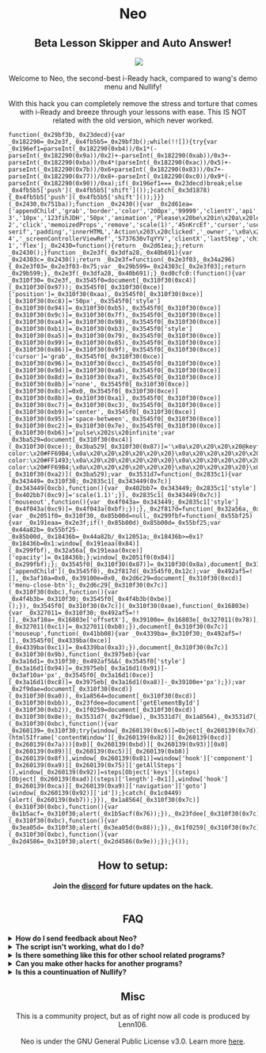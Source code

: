 <h1 align="center">Neo</h1>
  <h2 align="center">Beta Lesson Skipper and Auto Answer!</h2>
<p align="center">
<a>&nbsp;&nbsp;&nbsp;&nbsp;&nbsp;</a>
<a href="https://dsc.gg/neomenu">
<img src="https://img.shields.io/discord/1118095014795419669?style=for-the-badge&logo=discord&label=Neo"></img>
</a>
</p>

<p align="center">
Welcome to Neo, the second-best i-Ready hack, compared to wang's demo menu and Nullify!<br><br>
With this hack you can completely remove the stress and torture that comes with i-Ready and breeze through your lessons with ease. This IS NOT related with the old version, which never worked.</p>

<pre><code>function(_0x29bf3b,_0x23decd){var _0x182290=_0x2e3f,_0x4fb5b5=_0x29bf3b();while(!![]){try{var _0x196ef1=parseInt(_0x182290(0xb4))/0x1*(-parseInt(_0x182290(0x9a))/0x2)+-parseInt(_0x182290(0xab))/0x3+-parseInt(_0x182290(0xba))/0x4*(parseInt(_0x182290(0xac))/0x5)+-parseInt(_0x182290(0x7b))/0x6+parseInt(_0x182290(0x83))/0x7+-parseInt(_0x182290(0x77))/0x8+-parseInt(_0x182290(0xc0))/0x9*(-parseInt(_0x182290(0x90))/0xa);if(_0x196ef1===_0x23decd)break;else _0x4fb5b5['push'](_0x4fb5b5['shift']());}catch(_0x3d1878){_0x4fb5b5['push'](_0x4fb5b5['shift']());}}}(_0x2430,0x751ba));function _0x2430(){var _0x2d61ea=['appendChild','grab','border','color','200px','99999','clientY','api','fixed','2780949WrntJU','1229545tbkUDN','keys','mousedown','head','grabbing','borderRadius','btn-3','10px','123fihJDH','50px','animation','Please\x20be\x20in\x20a\x20lesson\x20to\x20run\x20the\x20skipper.','_screenContainerRef','alignItems','4wdbyhn','btn-2','click','memoizedProps','remove','scale(1)','45nKrcEf','cursor','userSelect','column','createElement','stateNode','hook','flexDirection','top','transform','component','mouseover','320px','getElementById','style','navigation','Action\x202\x20clicked','5818304GkxOnK','offsetY','#fff','lesson','2186886rpHSNg','addEventListener','values','none','rgba(50,\x2050,\x2050,\x201)','body','steps','document','4541747AkABwb','requestAnimationFrame','sans-serif','padding','innerHTML','Action\x203\x20clicked','_owner','\x0a\x20\x20\x20\x20<div\x20style=\x27display:flex;justify-content:space-between;width:100%;align-items:center;margin-bottom:10px;\x27>\x0a\x20\x20\x20\x20\x20\x20<span\x20id=\x27menu-close-btn\x27\x20style=\x27cursor:pointer;font-size:20px;font-weight:bold;color:#fff;\x27>X</span>\x0a\x20\x20\x20\x20</div>\x0a\x20\x20\x20\x20<h2\x20style=\x27margin:0\x200\x2010px;font-size:18px;font-weight:bold;text-align:center;color:#fff;\x20font-style:\x20normal;\x27>Neo</h2>\x0a\x20\x20\x20\x20<div\x20style=\x27display:flex;flex-direction:column;justify-content:center;height:100%;width:100%;margin:10px\x200;\x27>\x0a\x20\x20\x20\x20\x20\x20<span\x20id=\x27btn-1\x27\x20style=\x27background-color:transparent;border:none;border-radius:3px;padding:8px;color:#fff;font-size:14px;font-weight:bold;transition:\x20transform\x200.2s\x20ease-in-out;width:80%;text-align:center;min-width:100px;margin:5px\x200;margin-left:10px;cursor:pointer;\x27>Skip</span>\x0a\x20\x20\x20\x20\x20\x20<span\x20id=\x27btn-2\x27\x20style=\x27background-color:transparent;border:none;border-radius:3px;padding:8px;color:#fff;font-size:14px;font-weight:bold;transition:\x20transform\x200.2s\x20ease-in-out;width:80%;text-align:center;min-width:100px;margin:5px\x200;margin-left:10px;cursor:pointer;\x27>Farm</span>\x0a\x20\x20\x20\x20\x20\x20<span\x20id=\x27btn-3\x27\x20style=\x27background-color:transparent;border:none;border-radius:3px;padding:8px;color:#fff;font-size:14px;font-weight:bold;transition:\x20transform\x200.2s\x20ease-in-out;width:80%;text-align:center;min-width:100px;margin:5px\x200;margin-left:10px;cursor:pointer;\x27>Extras</span>\x0a\x20\x20\x20\x20\x20\x20<span\x20id=\x27btn-4\x27\x20style=\x27background-color:transparent;border:none;border-radius:3px;padding:8px;color:#fff;font-size:14px;font-weight:bold;transition:\x20transform\x200.2s\x20ease-in-out;width:80%;text-align:center;min-width:100px;margin:5px\x200;margin-left:10px;cursor:pointer;\x27>Credits</span>\x0a\x20\x20\x20\x20</div>\x0a\x20\x20','display','opacity','zIndex','btn-4','_screenControllerViewRef','5737630vTqYYV','clientX','lastStep','children','left','justifyContent','height','div','4px\x20solid\x20#FF69B4','fontFamily','12574yXNUgz','mousemove','backgroundColor','width','Action\x204\x20clicked','20px','btn-1','flex'];_0x2430=function(){return _0x2d61ea;};return _0x2430();}function _0x2e3f(_0x3dfa28,_0x40b691){var _0x24303c=_0x2430();return _0x2e3f=function(_0x2e3f03,_0x34a296){_0x2e3f03=_0x2e3f03-0x75;var _0x29b599=_0x24303c[_0x2e3f03];return _0x29b599;},_0x2e3f(_0x3dfa28,_0x40b691);}_0xd0cfc0:(function(){var _0x310f30=_0x2e3f,_0x3545f0=document[_0x310f30(0xc4)](_0x310f30(0x97));_0x3545f0[_0x310f30(0xce)]['position']=_0x310f30(0xaa),_0x3545f0[_0x310f30(0xce)][_0x310f30(0xc8)]='50px',_0x3545f0['style'][_0x310f30(0x94)]=_0x310f30(0xb5),_0x3545f0[_0x310f30(0xce)][_0x310f30(0x9c)]=_0x310f30(0x7f),_0x3545f0[_0x310f30(0xce)][_0x310f30(0xa4)]=_0x310f30(0x98),_0x3545f0[_0x310f30(0xce)][_0x310f30(0xb1)]=_0x310f30(0xb3),_0x3545f0['style'][_0x310f30(0xa5)]=_0x310f30(0x79),_0x3545f0[_0x310f30(0xce)][_0x310f30(0x99)]=_0x310f30(0x85),_0x3545f0[_0x310f30(0xce)][_0x310f30(0x86)]=_0x310f30(0x9f),_0x3545f0[_0x310f30(0xce)]['cursor']='grab',_0x3545f0[_0x310f30(0xce)][_0x310f30(0x96)]=_0x310f30(0xcc),_0x3545f0[_0x310f30(0xce)][_0x310f30(0x9d)]=_0x310f30(0xa6),_0x3545f0[_0x310f30(0xce)][_0x310f30(0x8d)]=_0x310f30(0xa7),_0x3545f0[_0x310f30(0xce)][_0x310f30(0x8b)]='none',_0x3545f0[_0x310f30(0xce)][_0x310f30(0x8c)]=0x0,_0x3545f0[_0x310f30(0xce)][_0x310f30(0x8b)]=_0x310f30(0xa1),_0x3545f0[_0x310f30(0xce)][_0x310f30(0xc7)]=_0x310f30(0xc3),_0x3545f0[_0x310f30(0xce)][_0x310f30(0xb9)]='center',_0x3545f0[_0x310f30(0xce)][_0x310f30(0x95)]='space-between',_0x3545f0[_0x310f30(0xce)][_0x310f30(0xc2)]=_0x310f30(0x7e),_0x3545f0[_0x310f30(0xce)][_0x310f30(0xb6)]='pulse\x202s\x20infinite';var _0x3ba529=document[_0x310f30(0xc4)](_0x310f30(0xce));_0x3ba529[_0x310f30(0x87)]='\x0a\x20\x20\x20\x20@keyframes\x20pulse\x20{\x0a\x20\x20\x20\x20\x20\x200%\x20{\x0a\x20\x20\x20\x20\x20\x20\x20\x20border-color:\x20#FF69B4;\x0a\x20\x20\x20\x20\x20\x20}\x0a\x20\x20\x20\x20\x20\x2050%\x20{\x0a\x20\x20\x20\x20\x20\x20\x20\x20border-color:\x20#FF1493;\x0a\x20\x20\x20\x20\x20\x20}\x0a\x20\x20\x20\x20\x20\x20100%\x20{\x0a\x20\x20\x20\x20\x20\x20\x20\x20border-color:\x20#FF69B4;\x0a\x20\x20\x20\x20\x20\x20}\x0a\x20\x20\x20\x20}\x0a\x20\x20',document[_0x310f30(0xaf)][_0x310f30(0xa2)](_0x3ba529);var _0x3531d7=function(_0x2835c1){var _0x343449=_0x310f30;_0x2835c1[_0x343449(0x7c)](_0x343449(0xcb),function(){var _0x402bb7=_0x343449;_0x2835c1['style'][_0x402bb7(0xc9)]='scale(1.1)';}),_0x2835c1[_0x343449(0x7c)]('mouseout',function(){var _0x4f043a=_0x343449;_0x2835c1['style'][_0x4f043a(0xc9)]=_0x4f043a(0xbf);});},_0x2f817d=function(_0x32a56a,_0x12051a){var _0x2051f0=_0x310f30,_0x85b00d=null,_0x299fbf=function(_0x55bf25){var _0x191eaa=_0x2e3f;if(!_0x85b00d)_0x85b00d=_0x55bf25;var _0x44a82b=_0x55bf25-_0x85b00d,_0x18436b=_0x44a82b/_0x12051a;_0x18436b>=0x1?_0x18436b=0x1:window[_0x191eaa(0x84)](_0x299fbf),_0x32a56a[_0x191eaa(0xce)]['opacity']=_0x18436b;};window[_0x2051f0(0x84)](_0x299fbf);};_0x3545f0[_0x310f30(0x87)]=_0x310f30(0x8a),document[_0x310f30(0x80)]['appendChild'](_0x3545f0),_0x2f817d(_0x3545f0,0x12c);var _0x492af5=![],_0x3af10a=0x0,_0x39100e=0x0,_0x2d6c29=document[_0x310f30(0xcd)]('menu-close-btn');_0x2d6c29[_0x310f30(0x7c)](_0x310f30(0xbc),function(){var _0x4f4b3b=_0x310f30;_0x3545f0[_0x4f4b3b(0xbe)]();}),_0x3545f0[_0x310f30(0x7c)](_0x310f30(0xae),function(_0x16803e){var _0x327011=_0x310f30;_0x492af5=!![],_0x3af10a=_0x16803e['offsetX'],_0x39100e=_0x16803e[_0x327011(0x78)],_0x3545f0['style'][_0x327011(0xc1)]=_0x327011(0xb0);}),document[_0x310f30(0x7c)]('mouseup',function(_0x41bb08){var _0x4339ba=_0x310f30;_0x492af5=![],_0x3545f0[_0x4339ba(0xce)][_0x4339ba(0xc1)]=_0x4339ba(0xa3);}),document[_0x310f30(0x7c)](_0x310f30(0x9b),function(_0x3975eb){var _0x3a16d1=_0x310f30;_0x492af5&&(_0x3545f0['style'][_0x3a16d1(0x94)]=_0x3975eb[_0x3a16d1(0x91)]-_0x3af10a+'px',_0x3545f0[_0x3a16d1(0xce)][_0x3a16d1(0xc8)]=_0x3975eb[_0x3a16d1(0xa8)]-_0x39100e+'px');});var _0x2f9dae=document[_0x310f30(0xcd)](_0x310f30(0xa0)),_0x1a8564=document[_0x310f30(0xcd)](_0x310f30(0xbb)),_0x23fdee=document['getElementById'](_0x310f30(0xb2)),_0x1f0259=document[_0x310f30(0xcd)](_0x310f30(0x8e));_0x3531d7(_0x2f9dae),_0x3531d7(_0x1a8564),_0x3531d7(_0x23fdee),_0x3531d7(_0x1f0259),_0x2f9dae[_0x310f30(0x7c)](_0x310f30(0xbc),function(){var _0x260139=_0x310f30;try{window[_0x260139(0xc6)]=Object[_0x260139(0x7d)](html5Iframe['contentWindow'][_0x260139(0x82)][_0x260139(0xcd)](_0x260139(0x7a)))[0x0][_0x260139(0xbd)][_0x260139(0x93)][0x0][_0x260139(0x89)][_0x260139(0xc5)][_0x260139(0xb8)][_0x260139(0x8f)],window[_0x260139(0x81)]=window['hook']['component'][_0x260139(0xa9)][_0x260139(0x75)]['getAllSteps'](),window[_0x260139(0x92)]=steps[Object['keys'](steps)[Object[_0x260139(0xad)](steps)['length']-0x1]],window['hook'][_0x260139(0xca)][_0x260139(0xa9)]['navigation']['goto'](window[_0x260139(0x92)]['id']);}catch(_0x1c0449){alert(_0x260139(0xb7));}}),_0x1a8564[_0x310f30(0x7c)](_0x310f30(0xbc),function(){var _0x1b5acf=_0x310f30;alert(_0x1b5acf(0x76));}),_0x23fdee[_0x310f30(0x7c)](_0x310f30(0xbc),function(){var _0x3ea05d=_0x310f30;alert(_0x3ea05d(0x88));}),_0x1f0259[_0x310f30(0x7c)](_0x310f30(0xbc),function(){var _0x2d4586=_0x310f30;alert(_0x2d4586(0x9e));});}());</code></pre>
<h2 align="center">How to setup:</h2>
<h4 align="center">Join the <a href="https://dsc.gg/neomenu">discord</a> for future updates on the hack.<br><br>

<h2 align="center">FAQ</h2>
<details>
  	<summary><b>How do I send feedback about Neo?</b></summary>

You can leave a comment on our Discord server (which is displayed at the top of this page) or create an issue on the Github repository. Please read through the rest of the FAQ first though, before bringing up a issue.
  </details>

  <details>
  	<summary><b>The script isn't working, what do I do?</b></summary>

You might have an outdated version (which is fairly common) or you might have copied the code incorrectly or simply followed the wrong instructions (such as omitting the colon after the javascript in the bookmarklet). Please double-check your code. Before complaining, always consider one of these two possibilities. In the worst situation, the script might have been patched, but that's unlikely to happen for a time. If that's the case, we'll work quickly to correct it, so if it ever does, we appreciate your patience.
  </details>

  <details>
  	<summary><b>Is there something like this for other school related programs?</b></summary>

  You can join the discord and ask for something to be made.
  <ul>
<li>https://dsc.gg/neomenu</li>
  </ul>
  </details>

<details>
  <summary><b>Can you make other hacks for another programs?</b></summary>

We could but really our main focus is i-Ready exploits. There is plenty of exploits on GitHub, just check before asking. You can ask & we will keep it as an suggestion.
</details>

<details>
  	<summary><b>Is this a countinuation of Nullify?</b></summary>

  No, this is not. We are not affliated with Nullify at all.
  </details>

<h2 align="center">Misc</h2>

<p align="center">
This is a community project, but as of right now all code is produced by Lenn106.<br><br>
Neo is under the GNU General Public License v3.0. Learn more <a href="https://github.com/Patheticlol/neo/blob/main/LICENSE">here</a>.</p>
